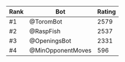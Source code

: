 Rank|Bot|Rating
---|---|---
#1|@ToromBot|2579
#2|@RaspFish|2537
#3|@OpeningsBot|2331
#4|@MinOpponentMoves|596
